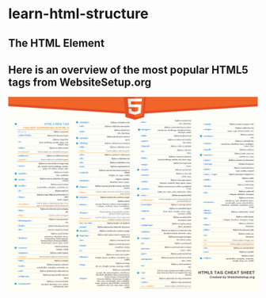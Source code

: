 # learn-html-structure

## The HTML <head> Element

## Here is an overview of the most popular HTML5 tags from WebsiteSetup.org

![alt text](cheatsheet.png)
